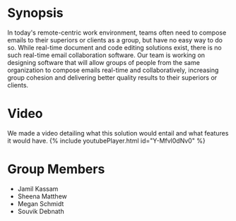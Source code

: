 # Synopsis
In today's remote-centric work environment, teams often need to compose emails to their superiors or clients as a group, but have no easy way to do so. While real-time document and code editing solutions exist, there is no such real-time email collaboration software. Our team is working on designing software that will allow groups of people from the same organization to compose emails real-time and collaboratively, increasing group cohesion and delivering better quality results to their superiors or clients.
# Video
We made a video detailing what this solution would entail and what features it would have.
{% include youtubePlayer.html id="Y-Mfvl0dNv0" %}
# Group Members
- Jamil Kassam
- Sheena Matthew
- Megan Schmidt
- Souvik Debnath
